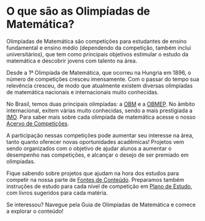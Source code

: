 <!--
# Olimpíadas de Matemática

- Nível 1: 6ª e 7ª ano.
- Nível 2: 8ª e 9ª ano.
- Nível 3: Ensino Médio.

Surgimento olimpiadas de matematica: http://poti.impa.br/upload/extra/bienal2004.pdf
-->

# O que são as Olimpíadas de Matemática?

Olimpíadas de Matemática são competições para estudantes de ensino fundamental e ensino médio (dependendo da competição, também inclui universitários), que tem como principais objetivos estimular o estudo da matemática e descobrir jovens com talento na área.

Desde a 1ª Olimpíada de Matemática, que ocorreu na Hungria em 1896, o número de competições cresceu imensamente. Com o passar do tempo sua relevência cresceu, de modo que atualmente existem diversas olimpíadas de matemática nacionais e internacionais muito conhecidas. 

No Brasil, temos duas principais olimpíadas: a [OBM](http://www.qilabs.org/guias/olimpiadas-matematica/acervo/obm) e a [OBMEP](http://www.qilabs.org/guias/olimpiadas-matematica/acervo/obmep). No âmbito internacional, exitem várias muito conhecidas, sendo a mais prestigiada a [IMO](http://www.qilabs.org/guias/olimpiadas-matematica/acervo/imo). Para saber mais sobre cada olimpíada de matemática acesse o nosso [Acervo de Competições](http://www.qilabs.org/guias/olimpiadas-matematica/acervo).

A participação nessas competições pode aumentar seu interesse na área, tanto quanto oferecer novas oportunidades acadêmicas! Projetos vem sendo organizados com o objetivo de ajudar alunos a aumentar o desempenho nas competições, e alcançar o desejo de ser premiado em olimpíadas. 

Fique sabendo sobre projetos que ajudam na hora dos estudos para competir na nossa parte de [Fontes de Conteúdo](http://www.qilabs.org/guias/olimpiadas-matematica/fontes). Preparamos também instruções de estudo para cada nível de competição em [Plano de Estudo](http://www.qilabs.org/guias/olimpiadas-matematica/estudo), com livros sugeridos para cada matéria.

Se interessou? Navegue pela Guia de Olimpíadas de Matemática e comece a explorar o conteúdo!

